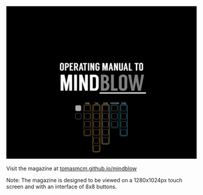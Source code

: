 <img src="https://raw.githubusercontent.com/tomasmcm/mindblow/master/cover.png" border="0" width="800">

Visit the magazine at [tomasmcm.github.io/mindblow](http://tomasmcm.github.io/mindblow/)

Note: The magazine is designed to be viewed on a 1280x1024px touch screen and with an interface of 8x8 buttons.

